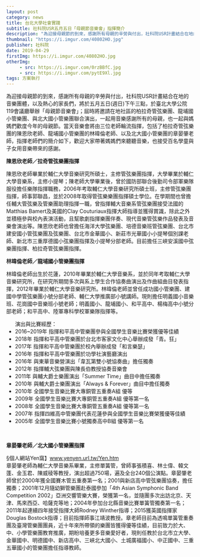 ```yaml
---
layout: post
category: news
title: 台北大學社會實踐
subtitle: 社科院USR五月五日「母親節音樂會」指揮簡介
description: "為迎接母親節的到來，感謝所有母親的辛勞與付出，社科院USR計畫結合在地的音樂團體，以及熱心的家長們，將於五月五日(週日)下午三點，於臺北大學公院119會議廳舉辦「母親節音樂會」；屆時將邀請在地社區的柏拉奇管弦樂團、龍埔國小管樂團、與北大國小管樂團聯合演出，一起用音樂感謝所有的母親，也一起與媽媽們歡度今年的母親節。當天音樂會將由三位老師輪流指揮，包括了柏拉奇管弦樂團的陳恩欣老師、龍埔國小管樂團的林暐倫老師、以及北大國小管樂團的章晏肇老師，指揮老師們的簡介如下，歡迎大家帶著媽媽們來聽聽音樂，也接受百名學童與子女用音樂帶來的感謝。..."
thumbnail: "https://i.imgur.com/40802HO.jpg"
publisher: 社科院
date: 2019-04-29
firstImg: https://i.imgur.com/40802HO.jpg
otherImg:
     - src: https://i.imgur.com/0rzBBfC.jpg
     - src: https://i.imgur.com/pytE9Xl.jpg
tags: 方案執行
---
```


為迎接母親節的到來，感謝所有母親的辛勞與付出，社科院USR計畫結合在地的音樂團體，以及熱心的家長們，將於五月五日(週日)下午三點，於臺北大學公院119會議廳舉辦「母親節音樂會」；屆時將邀請在地社區的柏拉奇管弦樂團、龍埔國小管樂團、與北大國小管樂團聯合演出，一起用音樂感謝所有的母親，也一起與媽媽們歡度今年的母親節。當天音樂會將由三位老師輪流指揮，包括了柏拉奇管弦樂團的陳恩欣老師、龍埔國小管樂團的林暐倫老師、以及北大國小管樂團的章晏肇老師，指揮老師們的簡介如下，歡迎大家帶著媽媽們來聽聽音樂，也接受百名學童與子女用音樂帶來的感謝。
<p><strong>陳恩欣老師／拉奇管弦樂團指揮</strong></p>
陳恩欣老師畢業於輔仁大學音樂研究所碩士，主修管弦樂團指揮，大學畢業於輔仁大學音樂系，主修小提琴；陳老師大學畢業後，曾於國防部聯合後勤司令部軍樂隊服役擔任樂隊指揮職務，2006年考取輔仁大學音樂研究所碩士班，主修管弦樂團指揮，師事郭聯昌，並於2008年取得管弦樂樂團指揮碩士學位。在學期間也曾擔任輔大管弦樂及管樂團助理指揮一職，曾指揮輔大音樂系管弦樂團接受法國的Matthias Bamert及美國的Clay Couturiaux指揮大師指導並獲得賞識，除此之外並積極參與校內表演活動，且幫歌劇指揮樂團伴奏、現代音樂管弦樂作品發表及音樂會演出等。陳恩欣老師也曾擔任海洋大學弦樂團、培德音樂班管弦樂團、台北市建安國小管弦樂團及弦樂團、台北市金華國小、新莊市光華國小小提琴個別課老師、新北市三重厚德國小弦樂團指揮及小提琴分部老師。目前擔任三峽安溪國中弦樂團指揮、柏拉奇管弦樂團指揮。
<p><strong>林暐倫老師／龍埔國小管樂團指揮</strong></p>
林暐倫老師出生於花蓮，2010年畢業於輔仁大學音樂系，並於同年考取輔仁大學音樂研究所，在研究所期間多次與系上學生合作協奏曲演出及作曲組曲目發表指揮，2012年畢業於輔仁大學音樂研究所。林暐倫老師並曾任成功國小管樂團、建國中學管弦樂團小號分部老師、輔仁大學推廣部小號講師。現則擔任明義國小音樂班、花崗國中音樂班小號老師；明義國小、龍埔國小、和平高中、楊梅高中小號分部老師；和平高中、陸軍專科學校軍樂隊指揮等。
<ul>演出與比賽經歷：
<li>2016~2019年 指揮和平高中管樂團參與全國學生音樂比賽榮獲優等佳績</li>
<li>2018年 指揮和平高中管樂團於台北市客家文化中心舉辦成發「青。狂」</li>
<li>2017年 指揮和平高中管樂團於校內舉辦成發「和言樂瑟」</li>
<li>2016年 指揮和平高中管樂團於功學社演藝廳演出</li>
<li>2016年 與東華音樂營演出「韋瓦第雙小號協奏曲」擔任獨奏</li>
<li>2012年 指揮輔大弦樂團與陳長伯教授協奏音樂會</li>
<li>2011年 與輔大爵士樂團演出「Summer Time」曲目中擔任獨奏</li>
<li>2010年 與輔大爵士樂團演出「Always & Forever」曲目中擔任獨奏</li>
<li>2010年 全國學生音樂比賽大專銅管五重奏A組 優等</li>
<li>2009年 全國學生音樂比賽大專銅管五重奏A組 優等第一名</li>
<li>2008年 全國學生音樂比賽大專銅管五重奏A組 優等第一名</li>
<li>2007年 指揮四維高中管樂團代表花蓮參與全國學生音樂比賽榮獲優等佳績</li>
<li>2005年 全國學生音樂比賽小號獨奏高中B組 優等第一名</li>
</ul>
<br/>
<p><strong>章晏肇老師／北大國小管樂團指揮</strong></p>
§個人網站Yen窩】<a href="www.yenyen.url.tw/Yen.htm">www.yenyen.url.tw/Yen.htm</a><br/>
章晏肇老師為輔仁大學音樂系畢業，主修單簧管，曾師事張積喜、林士偉、韓文蓬、金玉君、陳威稜等教授，演出超過750場，遍及全台240個公演點。章晏肇老師曾於2000年獲全國賽木管五重奏第一名；2001與新店高中管弦樂團協奏，擔任獨奏；2001年12月隨幼獅管樂團赴泰國參加「4th Asian Symphonic Band Competition 2002」亞洲交響管樂大賽，榮獲第一名，並隨團多次出訪北京、天津、馬來西亞、哈薩克等地；2004年參加台北縣音樂比賽單簧管獨奏第一名；2011年起連續四年接受指揮大師Rodney Winther指導；2015獲英國指揮家Douglas Bostock指導；目前指揮師事江靖波教授。章老師目前為透鳴單簧管重奏團及臺灣管樂團團員，近十年來所帶領的樂團皆獲得優等佳績，目前致力於大、中、小學管樂團教育推廣，期盼培養更多音樂愛好者，現則任教於台北市立大學、金華國中、明德國中、新店高中、三峽北大國小、土城廣福國小、中正國中、三重五華國小的管樂團擔任指導教師。
